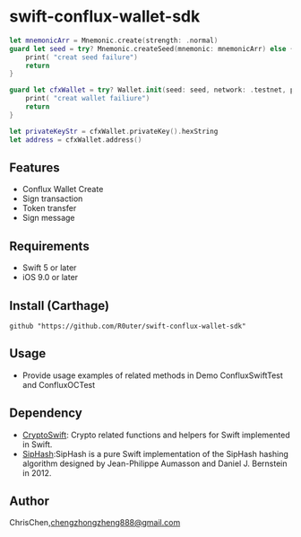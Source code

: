 # swift-conflux-wallet-sdk

```swift
let mnemonicArr = Mnemonic.create(strength: .normal)
guard let seed = try? Mnemonic.createSeed(mnemonic: mnemonicArr) else {
    print( "creat seed failure")
    return
}

guard let cfxWallet = try? Wallet.init(seed: seed, network: .testnet, printDebugLog: true) else {
    print( "creat wallet failiure")
    return
}

let privateKeyStr = cfxWallet.privateKey().hexString
let address = cfxWallet.address()
```
## Features
- Conflux Wallet Create
- Sign transaction
- Token transfer
- Sign message

## Requirements

- Swift 5 or later
- iOS 9.0 or later

## Install (Carthage)
    github "https://github.com/R0uter/swift-conflux-wallet-sdk"

## Usage
- Provide usage examples of related methods in Demo ConfluxSwiftTest and ConfluxOCTest

## Dependency

- [CryptoSwift](https://github.com/krzyzanowskim/CryptoSwift): Crypto related functions and helpers for Swift implemented in Swift.
- [SipHash](https://github.com/attaswift/SipHash):SipHash is a pure Swift implementation of the SipHash hashing algorithm designed by Jean-Philippe Aumasson and Daniel J. Bernstein in 2012.

## Author
ChrisChen,chengzhongzheng888@gmail.com



